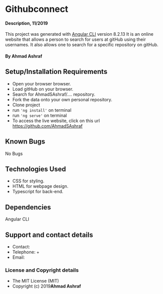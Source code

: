 # Githubconnect

#### Description, 11/2019

This project was generated with [Angular CLI](https://github.com/angular/angular-cli) version 8.2.13 It is an online website that allows a person to search for users at gitHub using their usernames. It also allows one to search for a specific repository on gitHub.

#### By **Ahmad Ashraf**


## Setup/Installation Requirements

* Open your browser browser.
* Load gitHub on your browser.
* Search for AhmadSAshraf/.... repository.
* Fork the data onto your own personal repository.
* Clone project
* run `'ng install'` on terminal
* run `'ng serve'` on terminal
* To access the live website, click on this url https://github.com/AhmadSAshraf

## Known Bugs

No Bugs

## Technologies Used

* CSS for styling.
* HTML for webpage design.
* Typescript for back-end.

## Dependencies

Angular CLI

## Support and contact details

* Contact:
* Telephone: +
* Email: 

### License and Copyright details

* The MIT License (MIT)
* Copyright (c) 2019**Ahmad Ashraf**
